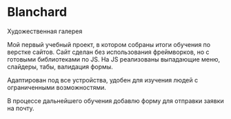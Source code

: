 # Blanchard
Художественная галерея

Мой первый учебный проект, в котором собраны итоги обучения по верстке сайтов. 
Сайт сделан без использования фреймворков, но с готовыми библиотеками по JS.
На JS реализованы выпадающие меню, слайдеры, табы, валидация формы. 

Адаптирован под все устройства, удобен для изучения людей с ограниченными возможностями.

В процессе дальнейшего обучения добавлю форму для отправки заявки на почту.
